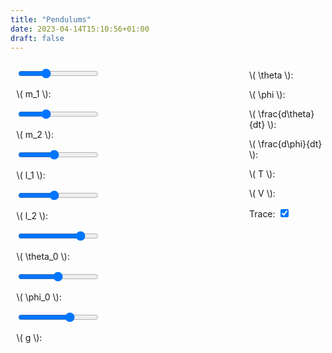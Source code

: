 ```yaml
---
title: "Pendulums"
date: 2023-04-14T15:10:56+01:00
draft: false
---
```


<div id="pend-parent" style="width: 100%; height: auto;"></div>
<script src="https://cdn.jsdelivr.net/npm/p5@1.4.0/lib/p5.js"></script> <!-- load p5.js from CDN--> 
<script src="/scripts/phys/pend/pend.js"></script>

<style>
    #control-panel {
        display: grid;
        grid-row-gap: 0.5rem;
        grid-template-columns: 3fr 1fr;
        grid-column-gap: 1rem;
    }
    @media (max-width: 800px) {
        #control-panel {
            grid-template-columns: 2fr 1fr;
        }
    }
    @media (max-width: 500px) {
        #control-panel {
            grid-template-columns: 1fr;
        }
    }
</style>

<div id="control-panel">
    <div>
    <div style="margin: 1vw">
        <input type="range" min="-1" max="2" value="0" step="0.01" class="slider" id="m1"></input>
        <p>\( m_1 \): <span id="m1_out"></span></p>
    </div>
    <div style="margin: 1vw">
        <input type="range" min="-1" max="2" value="0" step="0.01" class="slider" id="m2"></input>
        <p>\( m_2 \): <span id="m2_out"></span></p>
    </div>
    <div style="margin: 1vw">
        <input type="range" min="0.1" max="1" value="0.5" step="0.01" class="slider" id="l1"></input>
        <p>\( l_1 \): <span id="l1_out"></span></p>
    </div>
    <div style="margin: 1vw">
        <input type="range" min="0.1" max="1" value="0.5" step="0.01" class="slider" id="l2"></input>
        <p>\( l_2 \): <span id="l2_out"></span></p>
    </div>
    <div style="margin: 1vw">
        <input type="range" min="-3.14" max="3.14" value="2" step="0.01" class="slider" id="theta_0"></input>
        <p>\( \theta_0 \): <span id="theta_0_out"></span></p>
    </div>
    <div style="margin: 1vw">
        <input type="range" min="-3.14" max="3.14" value="0" step="0.01" class="slider" id="phi_0"></input>
        <p>\( \phi_0 \): <span id="phi_0_out"></span></p>
    </div>
    <div style="margin: 1vw">
        <input type="range" min="-1" max="2" value="1" step="0.01" class="slider" id="g"></input>
        <p>\( g \): <span id="g_out"></span></p>
    </div>
    </div>
    <div>
        <p>\( \theta \): <span id="theta"></span></p>
        <p>\( \phi \): <span id="phi"></span></p>
        <p>\( \frac{d\theta}{dt} \): <span id="alpha"></span></p>
        <p>\( \frac{d\phi}{dt} \): <span id="beta"></span></p>
        <p>\( T \): <span id="T"></span></p>
        <p>\( V \): <span id="V"></span></p>
        <label class="checkbox">Trace: <input type="checkbox" checked="checked" id="trace"></input><span class="checkmark"></span></label>
</div>
